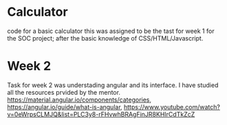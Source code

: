 # Calculator
 code for a basic calculator
this was assigned to be the tast for week 1 for the SOC project; after the basic knowledge of CSS/HTML/Javascript.

# Week 2
Task for week 2 was understading angular and its interface. I have studied all the resources prvided by the mentor.
 https://material.angular.io/components/categories, https://angular.io/guide/what-is-angular, https://www.youtube.com/watch?v=0eWrpsCLMJQ&list=PLC3y8-rFHvwhBRAgFinJR8KHIrCdTkZcZ

